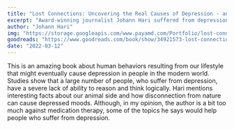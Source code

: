 ```yaml
---
title: "Lost Connections: Uncovering the Real Causes of Depression - and the Unexpected Solutions"
excerpt: "Award-winning journalist Johann Hari suffered from depression since he was a teenager. He was told that his problem was caused by a chemical imbalance in his brain. Later he began to investigate this question."
author: "Johann Hari"
img: "https://storage.googleapis.com/www.payamd.com/Portfolio/lost-connections.jpeg"
goodreads: "https://www.goodreads.com/book/show/34921573-lost-connections"
date: "2022-03-12"
---
```


This is an amazing book about human behaviors resulting from our lifestyle that might eventually cause depression in people in the modern world. Studies show that a large number of people, who suffer from depression, have a severe lack of ability to reason and think logically. Hari mentions interesting facts about our animal side and how disconnection from nature can cause depressed moods. Although, in my opinion, the author is a bit too much against medication therapy, some of the topics he says would help people who suffer from depression.